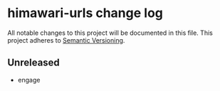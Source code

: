 # himawari-urls change log

All notable changes to this project will be documented in this file.
This project adheres to [Semantic Versioning](http://semver.org/).

## Unreleased
* engage
